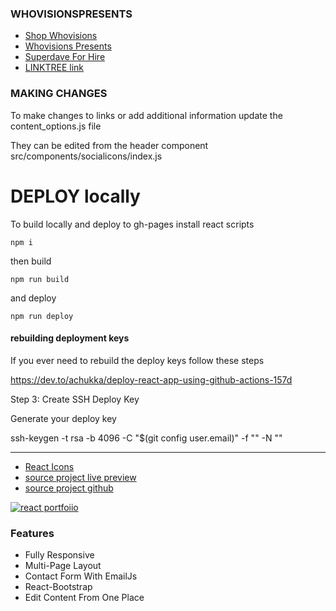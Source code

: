 ### WHOVISIONSPRESENTS
* [Shop Whovisions](https://shop.whovisions.com)
* [Whovisions Presents](https://whovisionspresents.com)
* [Superdave For Hire](https://superdaveforhire.com)
* [LINKTREE link](https://linktr.ee/superdaveforhire) 

### MAKING CHANGES
To make changes to links or add additional information update the
content_options.js file

They can be edited from the header component 
src/components/socialicons/index.js 

# DEPLOY locally 
To build locally and deploy to gh-pages 
install react scripts 


```
npm i
```
then build 

```
npm run build 
```
and deploy 

```
npm run deploy
```


#### rebuilding deployment keys 
If you ever need to rebuild the deploy keys 
follow these steps 


https://dev.to/achukka/deploy-react-app-using-github-actions-157d

Step 3: Create SSH Deploy Key

Generate your deploy key

ssh-keygen -t rsa -b 4096 -C "$(git config user.email)" -f "<your-deploy-branch>" -N ""


---

* [React Icons](https://react-icons.github.io/react-icons/)
* [source project live preview](https://ubaimutl.github.io/react-portfolio/)
* [source project github](https://github.com/ubaimutl/react-portfolio)

[![react portfoiio](src/assets/images/react%20portfolio%20gif.gif)](https://ubaimutl.github.io/whovisionspresents/)

### Features

- Fully Responsive
- Multi-Page Layout
- Contact Form With EmailJs
- React-Bootstrap
- Edit Content From One Place
 
